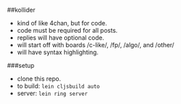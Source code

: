 ##kollider
- kind of like 4chan, but for code.
- code must be required for all posts.
- replies will have optional code.
- will start off with boards /c-like/, /fp/, /algo/, and /other/
- will have syntax highlighting.

###setup
- clone this repo.
- to build: `lein cljsbuild auto`
- server: `lein ring server`
